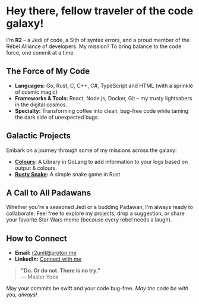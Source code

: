 # Hey there, fellow traveler of the code galaxy!

I'm **R2** – a Jedi of code, a Sith of syntax errors, and a proud member of the Rebel Alliance of developers. My mission? To bring balance to the code force, one commit at a time.

## The Force of My Code

- **Languages:** Go, Rust, C, C++, C#, TypeScript and HTML (with a sprinkle of cosmic magic)
- **Frameworks & Tools:** React, Node.js, Docker, Git – my trusty lightsabers in the digital cosmos.
- **Specialty:** Transforming coffee into clean, bug-free code while taming the dark side of unexpected bugs.

## Galactic Projects

Embark on a journey through some of my missions across the galaxy:

- **[Colours](https://github.com/r2unit/colours):** A Library in GoLang to add information to your logs based on output & colours. 
- **[Rusty Snake](https://github.com/r2unit-rusty-snake):** A simple snake game in Rust 

## A Call to All Padawans

Whether you're a seasoned Jedi or a budding Padawan, I'm always ready to collaborate. Feel free to explore my projects, drop a suggestion, or share your favorite Star Wars meme (because every rebel needs a laugh).

## How to Connect

- **Email:** [r2unit@proton.me](mailto:r2unit@proton.me)
- **LinkedIn:** [Connect with me](https://www.linkedin.com/in/lorenzo-karel/)

> **"Do. Or do not. There is no try."**  
> — Master Yoda

May your commits be swift and your code bug-free. *May the code be with you, always!*
